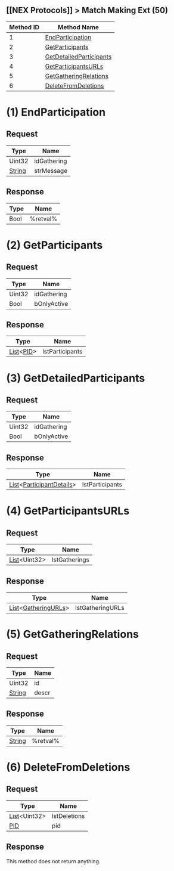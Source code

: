 ## [[NEX Protocols]] > Match Making Ext (50)

| Method ID | Method Name |
| --- | --- |
| 1 | [EndParticipation](#1-endparticipation) |
| 2 | [GetParticipants](#2-getparticipants) |
| 3 | [GetDetailedParticipants](#3-getdetailedparticipants) |
| 4 | [GetParticipantsURLs](#4-getparticipantsurls) |
| 5 | [GetGatheringRelations](#5-getgatheringrelations) |
| 6 | [DeleteFromDeletions](#6-deletefromdeletions) |

# (1) EndParticipation
## Request
| Type | Name |
| --- | --- |
| Uint32 | idGathering |
| [String] | strMessage |

## Response
| Type | Name |
| --- | --- |
| Bool | %retval% |

# (2) GetParticipants
## Request
| Type | Name |
| --- | --- |
| Uint32 | idGathering |
| Bool | bOnlyActive |

## Response
| Type | Name |
| --- | --- |
| [List]&lt;[PID]&gt; | lstParticipants |

# (3) GetDetailedParticipants
## Request
| Type | Name |
| --- | --- |
| Uint32 | idGathering |
| Bool | bOnlyActive

## Response
| Type | Name |
| --- | --- |
| [List]&lt;[ParticipantDetails]&gt; | lstParticipants |

# (4) GetParticipantsURLs
## Request
| Type | Name |
| --- | --- |
| [List]&lt;Uint32&gt; | lstGatherings |

## Response
| Type | Name |
| --- | --- |
| [List]&lt;[GatheringURLs]&gt; | lstGatheringURLs |

# (5) GetGatheringRelations
## Request
| Type | Name |
| --- | --- |
| Uint32 | id |
| [String] | descr |

## Response
| Type | Name |
| --- | --- |
| [String] | %retval% |

# (6) DeleteFromDeletions
## Request
| Type | Name |
| --- | --- |
| [List]&lt;Uint32&gt; | lstDeletions |
| [PID] | pid |

## Response
This method does not return anything.

[List]: NEX-Common-Types#list
[PID]: NEX-Common-Types#pid
[String]: NEX-Common-Types#string
[Structure]: NEX-Common-Types#structure
[ParticipantDetails]: Match-Making-Types#participantdetails-structure
[GatheringURLs]: Match-Making-Types#gatheringurls-structure